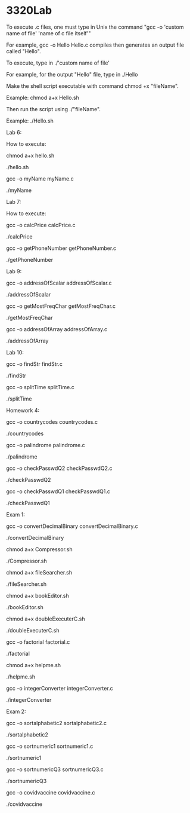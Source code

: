 # 3320Lab
To execute .c files, one must type in Unix the command "gcc -o 'custom name of file' 'name of c file itself'"

  For example, gcc -o Hello Hello.c compiles then generates an output file called "Hello".
  
To execute, type in ./'custom name of file'

  For example, for the output "Hello" file, type in ./Hello

Make the shell script executable with command chmod +x "fileName".
  
  Example: chmod a+x Hello.sh
  
Then run the script using ./"fileName".
  
  Example: ./Hello.sh

Lab 6: 

How to execute:

chmod a+x hello.sh

./hello.sh

gcc -o myName myName.c

./myName

Lab 7:

How to execute:

gcc -o calcPrice calcPrice.c

./calcPrice

gcc -o getPhoneNumber getPhoneNumber.c

./getPhoneNumber

Lab 9:

gcc -o addressOfScalar addressOfScalar.c

./addressOfScalar

gcc -o getMostFreqChar getMostFreqChar.c

./getMostFreqChar

gcc -o addressOfArray addressOfArray.c

./addressOfArray

Lab 10:

gcc -o findStr findStr.c

./findStr

gcc -o splitTime splitTime.c

./splitTime

Homework 4:

gcc -o countrycodes countrycodes.c

./countrycodes

gcc -o palindrome palindrome.c

./palindrome

gcc -o checkPasswdQ2 checkPasswdQ2.c

./checkPasswdQ2

gcc -o checkPasswdQ1 checkPasswdQ1.c

./checkPasswdQ1

Exam 1:

gcc -o convertDecimalBinary convertDecimalBinary.c

./convertDecimalBinary

chmod a+x Compressor.sh

./Compressor.sh

chmod a+x fileSearcher.sh

./fileSearcher.sh

chmod a+x bookEditor.sh

./bookEditor.sh

chmod a+x doubleExecuterC.sh

./doubleExecuterC.sh

gcc -o factorial factorial.c

./factorial

chmod a+x helpme.sh

./helpme.sh

gcc -o integerConverter integerConverter.c

./integerConverter

Exam 2:

gcc -o sortalphabetic2 sortalphabetic2.c

./sortalphabetic2

gcc -o sortnumeric1 sortnumeric1.c

./sortnumeric1

gcc -o sortnumericQ3 sortnumericQ3.c

./sortnumericQ3

gcc -o covidvaccine covidvaccine.c

./covidvaccine
